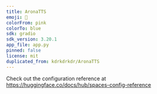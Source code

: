 ```yaml
---
title: AronaTTS
emoji: 🦀
colorFrom: pink
colorTo: blue
sdk: gradio
sdk_version: 3.20.1
app_file: app.py
pinned: false
license: mit
duplicated_from: kdrkdrkdr/AronaTTS
---
```


Check out the configuration reference at https://huggingface.co/docs/hub/spaces-config-reference
